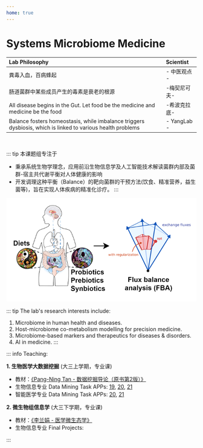```yaml
---
home: true
---
```



# Systems Microbiome Medicine

| **Lab Philosophy** | **Scientist**  |
|:-------------------|:---------------|
| 粪毒入血，百病蜂起 |- 中医观点 -|
| 肠道菌群中某些成员产生的毒素是衰老的根源 |-梅契尼可夫- |
| All disease begins in the Gut. Let food be the medicine and medicine be the food | -希波克拉底-|
| Balance fosters homeostasis, while imbalance triggers dysbiosis, which is linked to various health problems | - YangLab -|

<br>

::: tip 本课题组专注于

- 秉承系统生物学理念，应用前沿生物信息学及人工智能技术解读菌群内部及菌群-宿主共代谢平衡对人体健康的影响
- 开发调理这种平衡（Balance）的靶向菌群的干预方法(饮食、精准营养，益生菌等)，旨在实现人体疾病的精准化诊疗。
:::


![mission](/balance-fba1.png#pic_center)

::: tip The lab's research interests include: 
1. Microbiome in human health and diseases.
2. Host-microbiome co-metabolism modelling for precision medicine.
3. Microbiome-based markers and therapeutics for diseases & disorders.
4. AI in medicine.
:::

::: info Teaching: 

**1. 生物医学大数据挖掘** (大三上学期，专业课)
  - 教材：[《Pang-Ning Tan - 数据挖掘导论（原书第2版）》](https://developer.aliyun.com/article/727304) 
  - 生物信息专业 Data Mining Task APPs: [19](http://yangbiolab.cn:8052/19BioInfo), [20](http://yangbiolab.cn:8052/20BioInfo), [21](http://yangbiolab.cn:8052/21BioInfo)
  - 智能医学专业 Data Mining Task APPs: [20](http://yangbiolab.cn:8055/), [21](http://yangbiolab.cn:8055/)

**2.  微生物组信息学** (大三下学期，专业课)
   - 教材：[《李兰娟 - 医学微生态学》](https://product.dangdang.com/23725593.html)
   - 生物信息专业 Final Projects:

:::
<br>
<br>
